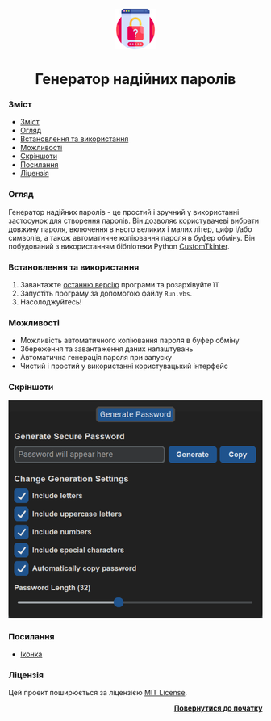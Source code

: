 <a name="readme-top"></a>

<div align="center">
  <a href="https://github.com/seesmof/">
    <img src="../public/logo.png" alt="Logo" height="80">
  </a>

<h1 align="center">Генератор надійних паролів</h1>
</div>

### Зміст

- [Зміст](#зміст)
- [Огляд](#огляд)
- [Встановлення та використання](#встановлення-та-використання)
- [Можливості](#можливості)
- [Скріншоти](#скріншоти)
- [Посилання](#посилання)
- [Ліцензія](#ліцензія)

### Огляд

Генератор надійних паролів - це простий і зручний у використанні застосунок для створення паролів. Він дозволяє користувачеві вибрати довжину пароля, включення в нього великих і малих літер, цифр і/або символів, а також автоматичне копіювання пароля в буфер обміну. Він побудований з використанням бібліотеки Python [CustomTkinter](https://github.com/TomSchimansky/CustomTkinter).

### Встановлення та використання

1. Завантажте [останню версію](https://github.com/seesmof/Strong-Password-Generator/releases/latest) програми та розархівуйте її.
2. Запустіть програму за допомогою файлу `Run.vbs`.
3. Насолоджуйтесь!

### Можливості

- Можливість автоматичного копіювання пароля в буфер обміну
- Збереження та завантаження даних налаштувань
- Автоматична генерація пароля при запуску
- Чистий і простий у використанні користувацький інтерфейс

### Скріншоти

![screenshot](../public/program-screenshot.png)

### Посилання

- [Іконка](https://www.flaticon.com/)

### Ліцензія

Цей проект поширюється за ліцензією [MIT License](../LICENSE).

<p align="right"><a href="#readme-top"><strong>Повернутися до початку</strong></a></p>
